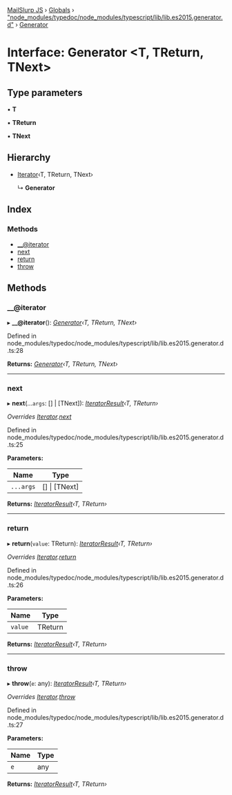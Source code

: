 [MailSlurp JS](../README.md) › [Globals](../globals.md) › ["node_modules/typedoc/node_modules/typescript/lib/lib.es2015.generator.d"](../modules/_node_modules_typedoc_node_modules_typescript_lib_lib_es2015_generator_d_.md) › [Generator](_node_modules_typedoc_node_modules_typescript_lib_lib_es2015_generator_d_.generator.md)

# Interface: Generator <**T, TReturn, TNext**>

## Type parameters

▪ **T**

▪ **TReturn**

▪ **TNext**

## Hierarchy

* [Iterator](_node_modules_typedoc_node_modules_typescript_lib_lib_es2015_iterable_d_.iterator.md)‹T, TReturn, TNext›

  ↳ **Generator**

## Index

### Methods

* [__@iterator](_node_modules_typedoc_node_modules_typescript_lib_lib_es2015_generator_d_.generator.md#__@iterator)
* [next](_node_modules_typedoc_node_modules_typescript_lib_lib_es2015_generator_d_.generator.md#next)
* [return](_node_modules_typedoc_node_modules_typescript_lib_lib_es2015_generator_d_.generator.md#return)
* [throw](_node_modules_typedoc_node_modules_typescript_lib_lib_es2015_generator_d_.generator.md#throw)

## Methods

###  __@iterator

▸ **__@iterator**(): *[Generator](_node_modules_typedoc_node_modules_typescript_lib_lib_es2015_generator_d_.generator.md)‹T, TReturn, TNext›*

Defined in node_modules/typedoc/node_modules/typescript/lib/lib.es2015.generator.d.ts:28

**Returns:** *[Generator](_node_modules_typedoc_node_modules_typescript_lib_lib_es2015_generator_d_.generator.md)‹T, TReturn, TNext›*

___

###  next

▸ **next**(...`args`: [] | [TNext]): *[IteratorResult](../modules/_node_modules_typedoc_node_modules_typescript_lib_lib_es2015_iterable_d_.md#iteratorresult)‹T, TReturn›*

*Overrides [Iterator](_node_modules_typedoc_node_modules_typescript_lib_lib_es2015_iterable_d_.iterator.md).[next](_node_modules_typedoc_node_modules_typescript_lib_lib_es2015_iterable_d_.iterator.md#next)*

Defined in node_modules/typedoc/node_modules/typescript/lib/lib.es2015.generator.d.ts:25

**Parameters:**

Name | Type |
------ | ------ |
`...args` | [] &#124; [TNext] |

**Returns:** *[IteratorResult](../modules/_node_modules_typedoc_node_modules_typescript_lib_lib_es2015_iterable_d_.md#iteratorresult)‹T, TReturn›*

___

###  return

▸ **return**(`value`: TReturn): *[IteratorResult](../modules/_node_modules_typedoc_node_modules_typescript_lib_lib_es2015_iterable_d_.md#iteratorresult)‹T, TReturn›*

*Overrides [Iterator](_node_modules_typedoc_node_modules_typescript_lib_lib_es2015_iterable_d_.iterator.md).[return](_node_modules_typedoc_node_modules_typescript_lib_lib_es2015_iterable_d_.iterator.md#optional-return)*

Defined in node_modules/typedoc/node_modules/typescript/lib/lib.es2015.generator.d.ts:26

**Parameters:**

Name | Type |
------ | ------ |
`value` | TReturn |

**Returns:** *[IteratorResult](../modules/_node_modules_typedoc_node_modules_typescript_lib_lib_es2015_iterable_d_.md#iteratorresult)‹T, TReturn›*

___

###  throw

▸ **throw**(`e`: any): *[IteratorResult](../modules/_node_modules_typedoc_node_modules_typescript_lib_lib_es2015_iterable_d_.md#iteratorresult)‹T, TReturn›*

*Overrides [Iterator](_node_modules_typedoc_node_modules_typescript_lib_lib_es2015_iterable_d_.iterator.md).[throw](_node_modules_typedoc_node_modules_typescript_lib_lib_es2015_iterable_d_.iterator.md#optional-throw)*

Defined in node_modules/typedoc/node_modules/typescript/lib/lib.es2015.generator.d.ts:27

**Parameters:**

Name | Type |
------ | ------ |
`e` | any |

**Returns:** *[IteratorResult](../modules/_node_modules_typedoc_node_modules_typescript_lib_lib_es2015_iterable_d_.md#iteratorresult)‹T, TReturn›*
